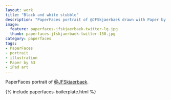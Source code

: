 ```yaml
---
layout: work
title: "Black and white stubble"
description: "PaperFaces portrait of @JFSkjaerbaek drawn with Paper by 53 on an iPad."
image: 
  feature: paperfaces-jfskjaerbaek-twitter-lg.jpg
  thumb: paperfaces-jfskjaerbaek-twitter-150.jpg
category: paperfaces
tags: 
- PaperFaces
- portrait
- illustration
- Paper by 53
- iPad art
---
```


PaperFaces portrait of [@JFSkjaerbaek](http://twitter.com/JFSkjaerbaek).

{% include paperfaces-boilerplate.html %}